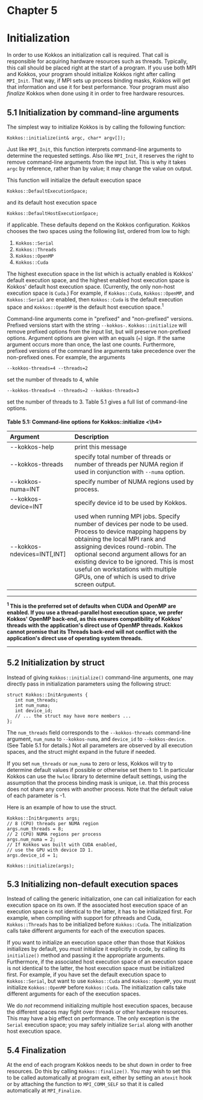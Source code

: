 # Chapter 5

# Initialization

In order to use Kokkos an initialization call is required. That call is responsible for acquiring hardware resources such as threads. Typically, this call should be placed right at the start of a program. If you use both MPI and Kokkos, your program should initialize Kokkos right after calling `MPI_Init`. That way, if MPI sets up process binding masks, Kokkos will get that information and use it for best performance. Your program must also _finalize_ Kokkos when done using it in order to free hardware resources.

## 5.1 Initialization by command-line arguments

The simplest way to initialize Kokkos is by calling the following function:

    Kokkos::initialize(int& argc, char* argv[]); 

Just like `MPI_Init`, this function interprets command-line arguments to determine the requested settings. Also like `MPI_Init`, it reserves the right to remove command-line arguments from the input list. This is why it takes `argc` by reference, rather than by value; it may change the value on output.

This function will initialize the default execution space

    Kokkos::DefaultExecutionSpace;

and its default host execution space

    Kokkos::DefaultHostExecutionSpace;

if applicable. These defaults depend on the Kokkos configuration. Kokkos chooses the two spaces using the following list, ordered from low to high:

1. `Kokkos::Serial` 
1. `Kokkos::Threads`
1. `Kokkos::OpenMP`
1. `Kokkos::Cuda`

The highest execution space in the list which is actually enabled is Kokkos' default execution space, and the highest enabled host execution space is Kokkos' default host execution space. (Currently, the only non-host execution space is `Cuda`.) For example, if  `Kokkos::Cuda`, `Kokkos::OpenMP`, and `Kokkos::Serial` are enabled, then `Kokkos::Cuda` is the default execution space and `Kokkos::OpenMP` is the default host execution space.<sup>1</sup>

Command-line arguments come in "prefixed" and "non-prefixed" versions. Prefixed versions start with the string `--kokkos-`. `Kokkos::initialize` will remove prefixed options from the input list, but will preserve non-prefixed options. Argument options are given with an equals (`=`) sign. If the same argument occurs more than once, the last one counts. Furthermore, prefixed versions of the command line arguments take precedence over the non-prefixed ones. For example, the arguments

    --kokkos-threads=4 --threads=2

set the number of threads to 4, while

    --kokkos-threads=4 --threads=2 --kokkos-threads=3

set the number of threads to 3. Table 5.1 gives a full list of command-line options.



<h4>Table 5.1: Command-line options for Kokkos::initialize <\h4>

Argument | Description
:---      | :---
--kokkos-help     | print this message
--kokkos-threads  | specify total number of threads or number of threads per NUMA region if used in conjunction with `--numa` option.
--kokkos-numa=INT | specify number of NUMA regions used by process. 
--kokkos-device=INT | specify device id to be used by Kokkos. 
--kokkos-ndevices=INT[,INT] | used when running MPI jobs. Specify number of devices per node to be used. Process to device mapping happens by obtaining the local MPI rank and assigning devices round-robin. The optional second argument allows for an existing device to be ignored. This is most useful on workstations with multiple GPUs, one of which is used to drive screen output.


***
<sup>1</sup> This is the preferred set of defaults when CUDA and OpenMP are enabled. If you use a thread-parallel host execution space, we prefer Kokkos' OpenMP back-end, as this ensures compatibility of Kokkos' threads with the application's direct use of OpenMP threads. Kokkos cannot promise that its Threads back-end will not conflict with the application's direct use of operating system threads.

***


## 5.2 Initialization by struct

Instead of giving `Kokkos::initialize()` command-line arguments, one may directly pass in initialization parameters using the following struct:

    struct Kokkos::InitArguments {
       int num_threads;
       int num_numa;
       int device_id;
       // ... the struct may have more members ...
    };

The `num_threads` field corresponds to the `--kokkos-threads` command-line argument, `num_numa` to `--kokkos-numa`, and `device_id` to `--kokkos-device`. (See Table 5.1 for details.) Not all parameters are observed by all execution spaces, and the struct might expand in the future if needed.

If you set `num_threads` or `num_numa` to zero or less, Kokkos will try to determine default values if possible or otherwise set them to 1. In particular Kokkos can use the `hwloc` library to determine default settings, using the assumption that the process binding mask is unique, i.e. that this process does not share any cores with another process. Note that the default value of each parameter is -1.

Here is an example of how to use the struct.

    Kokkos::InitArguments args;
    // 8 (CPU) threads per NUMA region
    args.num_threads = 8;
    // 2 (CPU) NUMA regions per process
    args.num_numa = 2;
    // If Kokkos was built with CUDA enabled,
    // use the GPU with device ID 1.
    args.device_id = 1;
    
    Kokkos::initialize(args);


## 5.3 Initializing non-default execution spaces

Instead of calling the generic initialization, one can call initialization for each execution space on its own. 
If the associated host execution space of an execution space is not identical to the latter, it has to be initialized first. For example, when compiling with support for pthreads and Cuda, `Kokkos::Threads` has to be initialized before `Kokkos::Cuda`. The initialization calls take different arguments for each of the execution spaces.

If you want to initialize an execution space other than those that Kokkos initializes by default, you _must_ initialize it explicitly in code, by calling its `initialize()` method and passing it the appropriate arguments. Furthermore, if the associated host execution space of an execution space is not identical to the latter, the host execution space must be initialized first. For example, if you have set the default execution space to `Kokkos::Serial`, but want to use `Kokkos::Cuda` and `Kokkos::OpenMP`, you must initialize `Kokkos::OpenMP` before `Kokkos::Cuda`. The initialization calls take different arguments for each of the execution spaces.

We do _not_ recommend initializing multiple host execution spaces, because the different spaces may fight over threads or other hardware resources. This may have a big effect on performance. The only exception is the `Serial` execution space; you may safely initialize `Serial` along with another host execution space.

## 5.4 Finalization

At the end of each program Kokkos needs to be shut down in order to free resources. Do this by calling `Kokkos::finalize()`. You may wish to set this to be called automatically at program exit, either by setting an `atexit` hook or by attaching the function to `MPI_COMM_SELF` so that it is called automatically at `MPI_Finalize`.